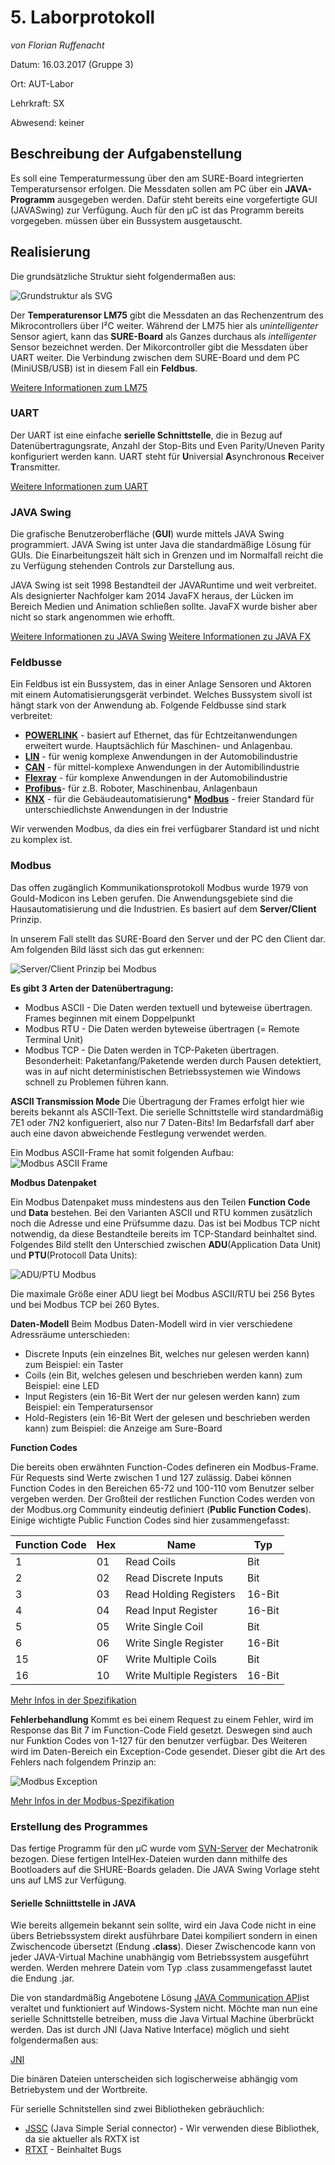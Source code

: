 # **5. Laborprotokoll** 

*von Florian Ruffenacht*

Datum: 16.03.2017 (Gruppe 3)

Ort: AUT-Labor

Lehrkraft: SX

Abwesend: keiner

## **Beschreibung der Aufgabenstellung**

Es soll eine Temperaturmessung über den am SURE-Board integrierten Temperatursensor erfolgen. Die Messdaten sollen am PC über ein **JAVA-Programm** ausgegeben werden. Dafür steht bereits eine vorgefertigte GUI (JAVASwing) zur Verfügung. Auch für den µC ist das Programm bereits vorgegeben.  müssen über ein Bussystem ausgetauscht.

## **Realisierung**

Die grundsätzliche Struktur sieht folgendermaßen aus:

![Grundstruktur als SVG](https://github.com/HTLMechatronics/m14-la1-sx/blob/rufflm14/rufflm14/BildGrundstruktur.svg)

Der  **Temperaturensor LM75** gibt die Messdaten an das Rechenzentrum des Mikrocontrollers über I²C weiter. Während der LM75 hier als _unintelligenter_ Sensor agiert, kann das **SURE-Board** als Ganzes durchaus als _intelligenter_ Sensor bezeichnet werden. Der Mikorcontroller gibt die Messdaten über UART weiter. Die Verbindung zwischen dem SURE-Board und dem PC (MiniUSB/USB) ist in diesem Fall ein **Feldbus**.

[Weitere Informationen zum LM75](http://www.franksteinberg.de/lm75.htm)

### UART

Der UART ist eine einfache **serielle Schnittstelle**, die in Bezug auf Datenübertragungsrate, Anzahl der Stop-Bits und Even Parity/Uneven Parity konfiguriert werden kann. UART steht für **U**niversial **A**synchronous **R**eceiver **T**ransmitter. 

[Weitere Informationen zum UART](https://www.mikrocontroller.net/articles/AVR-Tutorial:_UART)

### JAVA Swing 

Die grafische Benutzeroberfläche (**GUI**) wurde mittels JAVA Swing programmiert. JAVA Swing ist unter Java die standardmäßige Lösung für GUIs. Die Einarbeitungszeit hält sich in Grenzen und im Normalfall reicht die zu Verfügung stehenden  Controls zur Darstellung aus. 

JAVA Swing ist seit 1998 Bestandteil der JAVARuntime und weit verbreitet. Als designierter Nachfolger kam 2014 JavaFX heraus, der Lücken im Bereich Medien und Animation schließen sollte. JavaFX wurde bisher aber nicht so stark angenommen wie erhofft.

[Weitere Informationen zu JAVA Swing](https://de.wikipedia.org/wiki/JavaFX)
[Weitere Informationen zu JAVA FX](https://de.wikipedia.org/wiki/Swing_(Java))

### Feldbusse


Ein Feldbus ist ein Bussystem, das in einer Anlage Sensoren und Aktoren mit einem Automatisierungsgerät verbindet. Welches Bussystem sivoll ist  hängt stark von der Anwendung ab. Folgende Feldbusse sind stark verbreitet:

* **[POWERLINK](https://de.wikipedia.org/wiki/Ethernet_Powerlink)** - basiert auf Ethernet, das für Echtzeitanwendungen erweitert wurde. Hauptsächlich für Maschinen- und Anlagenbau. 
* **[LIN](https://de.wikipedia.org/wiki/Local_Interconnect_Network)** - für wenig komplexe Anwendungen in der Automobilindustrie
* **[CAN](https://de.wikipedia.org/wiki/Controller_Area_Network)** - für mittel-komplexe Anwendungen in der Automibilindustrie
* **[Flexray](https://de.wikipedia.org/wiki/FlexRay)** - für komplexe Anwendungen in der Automobilindustrie
* **[Profibus](https://de.wikipedia.org/wiki/Profibus)**- für z.B. Roboter, Maschinenbau, Anlagenbaun
* **[KNX](https://de.wikipedia.org/wiki/KNX-Standard)** - für die Gebäudeautomatisierung* **[Modbus](https://de.wikipedia.org/wiki/Modbus)** - freier Standard für unterschiedlichste Anwendungen in der Industrie

Wir verwenden Modbus, da dies ein frei verfügbarer Standard ist und nicht zu komplex ist.

### Modbus

Das offen zugänglich Kommunikationsprotokoll Modbus wurde 1979 von Gould-Modicon ins Leben gerufen. Die Anwendungsgebiete sind die Hausautomatisierung und die Industrien. Es basiert auf dem **Server/Client** Prinzip. 

In unserem Fall stellt das SURE-Board den Server und der PC den Client dar. Am folgenden Bild lässt sich das gut erkennen:

![Server/Client Prinzip bei Modbus]()

**Es gibt 3 Arten der Datenübertragung:**

* Modbus ASCII - Die Daten werden textuell und byteweise übertragen. Frames beginnen mit einem Doppelpunkt
* Modbus RTU - Die Daten werden byteweise übertragen (= Remote Terminal Unit)
* Modbus TCP - Die Daten werden in TCP-Paketen übertragen. Besonderheit: Paketanfang/Paketende werden durch Pausen detektiert, was in auf nicht deterministischen Betriebssystemen wie Windows schnell zu Problemen führen kann.

**ASCII Transmission Mode**
Die Übertragung der Frames erfolgt hier wie bereits bekannt als ASCII-Text. Die serielle Schnittstelle wird standardmäßig 7E1 oder 7N2 konfigueriert, also nur 7 Daten-Bits! Im Bedarfsfall darf aber auch eine davon abweichende Festlegung verwendet werden.

Ein Modbus ASCII-Frame hat somit folgenden Aufbau:
![Modbus ASCII Frame]()

**Modbus Datenpaket**

Ein Modbus Datenpaket muss mindestens aus den Teilen **Function Code** und **Data** bestehen. Bei den Varianten ASCII und RTU kommen zusätzlich noch die Adresse und eine Prüfsumme dazu. Das ist bei Modbus TCP nicht notwendig, da diese Bestandteile bereits im TCP-Standard beinhaltet sind. Folgendes Bild stellt den Unterschied zwischen **ADU**(Application Data Unit) und **PTU**(Protocoll Data Units):

![ADU/PTU Modbus]()

Die maximale Größe einer ADU liegt bei Modbus ASCII/RTU bei 256 Bytes und bei Modbus TCP bei 260 Bytes.

**Daten-Modell**
Beim Modbus Daten-Modell wird in vier verschiedene Adressräume unterschieden:

* Discrete Inputs (ein einzelnes Bit, welches nur gelesen werden kann) zum Beispiel: ein Taster
* Coils (ein Bit, welches gelesen und beschrieben werden kann) zum Beispiel: eine LED
* Input Registers (ein 16-Bit Wert der nur gelesen werden kann) zum Beispiel: ein Temperatursensor
* Hold-Registers (ein 16-Bit Wert der gelesen und beschrieben werden kann) zum Beispiel: die Anzeige am Sure-Board

**Function Codes**

Die  bereits oben erwähnten Function-Codes defineren ein Modbus-Frame. Für Requests sind Werte zwischen 1 und 127 zulässig. Dabei können Function Codes in den Bereichen 65-72 und 100-110 vom Benutzer selber vergeben werden. Der Großteil der restlichen Function Codes werden von der Modbus.org Community eindeutig definiert (**Public Function Codes**).
Einige wichtigte Public Function Codes sind hier zusammengefasst:

Function Code | Hex | Name | Typ
--------------- | --------- | --------- | ---
1 | 01 | Read Coils | Bit
2 | 02 | Read Discrete Inputs | Bit
3 | 03 | Read Holding Registers | 16-Bit
4 | 04 | Read Input Register | 16-Bit
5 | 05 | Write Single Coil | Bit
6 | 06 | Write Single Register | 16-Bit 
15| 0F | Write Multiple Coils |	Bit
16| 10 | Write Multiple Registers | 16-Bit

[Mehr Infos in der Spezifikation](http://www.modbus.org/docs/Modbus_Application_Protocol_V1_1b3.pdf)

**Fehlerbehandlung** 
Kommt es bei einem Request zu einem Fehler, wird im Response das Bit 7 im Function-Code Field gesetzt. Deswegen sind auch nur Funktion Codes von 1-127 für den benutzer verfügbar. Des Weiteren wird im Daten-Bereich ein Exception-Code gesendet. Dieser gibt die Art des Fehlers nach folgendem Prinzip an:

![Modbus Exception]()

[Mehr Infos in der Modbus-Spezifikation](http://www.modbus.org/docs/Modbus_Application_Protocol_V1_1b3.pdf)

### Erstellung des Programmes

Das fertige Programm für den µC wurde vom [SVN-Server](https://www.htl-mechatronik.at/svn/modbus) der Mechatronik bezogen. Diese fertigen IntelHex-Dateien wurden dann mithilfe des Bootloaders auf die SHURE-Boards geladen. Die JAVA Swing Vorlage steht uns auf LMS zur Verfügung.

#### Serielle Schniittstelle in JAVA

Wie bereits allgemein bekannt sein sollte, wird ein Java Code nicht in eine übers Betriebssystem direkt ausführbare Datei kompiliert sondern in einen Zwischencode übersetzt (Endung **.class**). Dieser Zwischencode kann von jeder JAVA-Virtual Machine unabhängig vom Betriebssystem ausgeführt werden. Werden mehrere Datein vom Typ .class zusammengefasst lautet die Endung .jar. 

Die von standardmäßig Angebotene Lösung [JAVA Communication API](http://www.oracle.com/technetwork/java/index-jsp-141752.html)ist veraltet und funktioniert auf Windows-System nicht. Möchte man nun eine serielle Schnittstelle betreiben, muss die Java Virtual Machine überbrückt werden. Das ist durch JNI (Java  Native Interface) möglich und sieht folgendermaßen aus:

[JNI]()

Die binären Dateien unterscheiden sich logischerweise abhängig vom Betriebystem und der Wortbreite.

Für serielle Schnitstellen sind zwei Bibliotheken gebräuchlich:

* [JSSC](https://github.com/scream3r/java-simple-serial-connector) (Java Simple Serial connector) - Wir verwenden diese Bibliothek, da sie aktueller als RXTX ist
* [RTXT](http://rxtx.qbang.org/wiki/index.php/Main_Page) - Beinhaltet Bugs 
